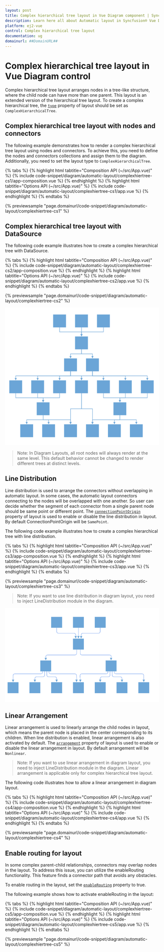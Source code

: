 ```yaml
---
layout: post
title: Complex hierarchical tree layout in Vue Diagram component | Syncfusion®
description: Learn here all about Automatic layout in Syncfusion® Vue Diagram component of Syncfusion Essential® JS 2 and more.
platform: ej2-vue
control: Complex hierarchical tree layout
documentation: ug
domainurl: ##DomainURL##
---
```



# Complex hierarchical tree layout in Vue Diagram control

Complex hierarchical tree layout arranges nodes in a tree-like structure, where the child node can have more than one parent. This layout is an extended version of the hierarchical tree layout. To create a complex hierarchical tree, the [`type`](https://ej2.syncfusion.com/vue/documentation/api/diagram/layout/#type) property of layout should be set as `ComplexHierarchicalTree`.


## Complex hierarchical tree layout with nodes and connectors

The following example demonstrates how to render a complex hierarchical tree layout using nodes and connectors. To achieve this, you need to define the nodes and connectors collections and assign them to the diagram. Additionally, you need to set the layout type to `ComplexHierarchicalTree`.


{% tabs %}
{% highlight html tabtitle="Composition API (~/src/App.vue)" %}
{% include code-snippet/diagram/automatic-layout/complexhiertree-cs1/app-composition.vue %}
{% endhighlight %}
{% highlight html tabtitle="Options API (~/src/App.vue)" %}
{% include code-snippet/diagram/automatic-layout/complexhiertree-cs1/app.vue %}
{% endhighlight %}
{% endtabs %}
        
{% previewsample "page.domainurl/code-snippet/diagram/automatic-layout/complexhiertree-cs1" %}


## Complex hierarchical tree layout with DataSource

The following code example illustrates how to create a complex hierarchical tree with DataSource.


{% tabs %}
{% highlight html tabtitle="Composition API (~/src/App.vue)" %}
{% include code-snippet/diagram/automatic-layout/complexhiertree-cs2/app-composition.vue %}
{% endhighlight %}
{% highlight html tabtitle="Options API (~/src/App.vue)" %}
{% include code-snippet/diagram/automatic-layout/complexhiertree-cs2/app.vue %}
{% endhighlight %}
{% endtabs %}
        
{% previewsample "page.domainurl/code-snippet/diagram/automatic-layout/complexhiertree-cs2" %}

![Complex hierarchical tree layout](images/complex-2.png)

>Note: In Diagram Layouts, all root nodes will always render at the same level. This default behavior cannot be changed to render different trees at distinct levels.


## Line Distribution

Line distribution is used to arrange the connectors without overlapping in automatic layout. In some cases, the automatic layout connectors connecting to the nodes will be overlapped with one another. So user can decide whether the segment of each connector from a single parent node should be same point or different point. The [`connectionPointOrigin`](https://ej2.syncfusion.com/vue/documentation/api/diagram/layout/#connectionpointorigin) property of layout is used to enable or disable the line distribution in layout. By default ConnectionPointOrigin will be `SamePoint`.

The following code example illustrates how to create a complex hierarchical tree with line distribution.


{% tabs %}
{% highlight html tabtitle="Composition API (~/src/App.vue)" %}
{% include code-snippet/diagram/automatic-layout/complexhiertree-cs3/app-composition.vue %}
{% endhighlight %}
{% highlight html tabtitle="Options API (~/src/App.vue)" %}
{% include code-snippet/diagram/automatic-layout/complexhiertree-cs3/app.vue %}
{% endhighlight %}
{% endtabs %}
        
{% previewsample "page.domainurl/code-snippet/diagram/automatic-layout/complexhiertree-cs3" %}

>Note: If you want to use line distribution in diagram layout, you need to inject  LineDistribution module in the diagram.

![Different point](images/complex-diffPoint.png)


## Linear Arrangement

Linear arrangement is used to linearly arrange the child nodes in layout, which means the parent node is placed in the center corresponding to its children. When line distribution is enabled, linear arrangement is also activated by default. The [`arrangement`](https://ej2.syncfusion.com/vue/documentation/api/diagram/layout/#arrangement) property of layout is used to enable or disable the linear arrangement in layout. By default arrangement will be `Nonlinear`.

>Note: If you want to use linear arrangement in diagram layout, you need to inject  LineDistribution module in the diagram. Linear arrangement is applicable only for complex hierarchical tree layout.

The following code illustrates how to allow a linear arrangement in diagram layout.


{% tabs %}
{% highlight html tabtitle="Composition API (~/src/App.vue)" %}
{% include code-snippet/diagram/automatic-layout/complexhiertree-cs4/app-composition.vue %}
{% endhighlight %}
{% highlight html tabtitle="Options API (~/src/App.vue)" %}
{% include code-snippet/diagram/automatic-layout/complexhiertree-cs4/app.vue %}
{% endhighlight %}
{% endtabs %}
        
{% previewsample "page.domainurl/code-snippet/diagram/automatic-layout/complexhiertree-cs4" %}


## Enable routing for layout

In some complex parent-child relationships, connectors may overlap nodes in the layout. To address this issue, you can utilize the enableRouting functionality. This feature finds a connector path that avoids any obstacles.

To enable routing in the layout, set the [`enableRouting`](https://ej2.syncfusion.com/vue/documentation/api/diagram/layout/#enablerouting) property to true.

The following example shows how to activate enableRouting in the layout:


{% tabs %}
{% highlight html tabtitle="Composition API (~/src/App.vue)" %}
{% include code-snippet/diagram/automatic-layout/complexhiertree-cs5/app-composition.vue %}
{% endhighlight %}
{% highlight html tabtitle="Options API (~/src/App.vue)" %}
{% include code-snippet/diagram/automatic-layout/complexhiertree-cs5/app.vue %}
{% endhighlight %}
{% endtabs %}
        
{% previewsample "page.domainurl/code-snippet/diagram/automatic-layout/complexhiertree-cs5" %}

